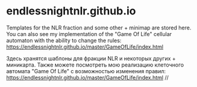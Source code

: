 # endlessnightnlr.github.io

Templates for the NLR fraction and some other + minimap are stored here. 
You can also see my implementation of the "Game Of Life" cellular automaton with the ability to change the rules:
https://endlessnightnlr.github.io/master/GameOfLife/index.html


Здесь хранятся шаблоны для фракции NLR и некоторых других + миникарта. 
Также можете посмотреть мою реализацию клеточного автомата "Game Of Life" с возможностью изменения правил: 
https://endlessnightnlr.github.io/master/GameOfLife/index.html
//
